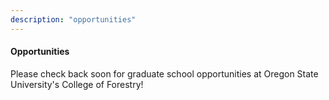 ```yaml
---
description: "opportunities"
---
```


#### Opportunities

Please check back soon for graduate school opportunities at Oregon State University's College of Forestry!